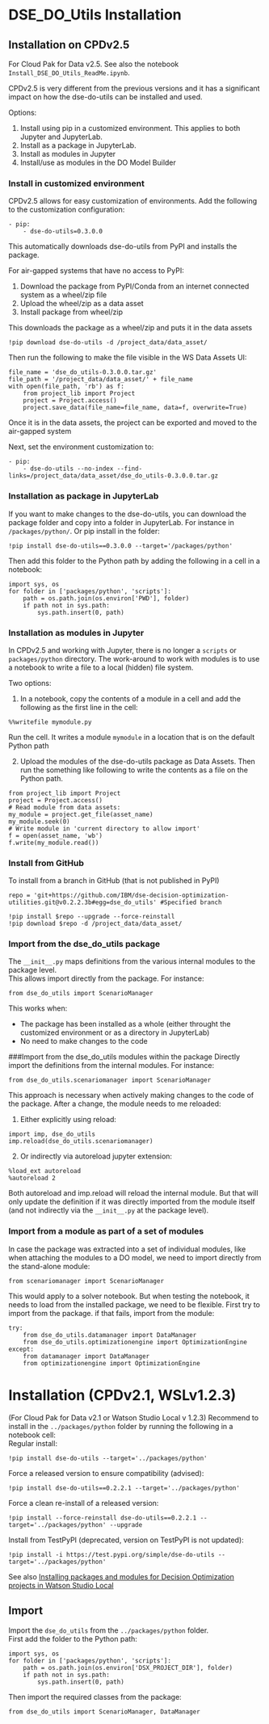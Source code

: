 # DSE_DO_Utils Installation

## Installation on CPDv2.5
For Cloud Pak for Data v2.5.
See also the notebook `Install_DSE_DO_Utils_ReadMe.ipynb`.

CPDv2.5 is very different from the previous versions and it has a significant impact on how the dse-do-utils can be installed and used.

Options:
1. Install using pip in a customized environment. This applies to both Jupyter and JupyterLab.
2. Install as a package in JupyterLab.
3. Install as modules in Jupyter
4. Install/use as modules in the DO Model Builder

### Install in customized environment
CPDv2.5 allows for easy customization of environments.
Add the following to the customization configuration:
```
- pip:
    - dse-do-utils=0.3.0.0
```
This automatically downloads dse-do-utils from PyPI and installs the package.

For air-gapped systems that have no access to PyPI:
1. Download the package from PyPI/Conda from an internet connected system as a wheel/zip file
2. Upload the wheel/zip as a data asset
3. Install package from wheel/zip

This downloads the package as a wheel/zip and puts it in the data assets
```
!pip download dse-do-utils -d /project_data/data_asset/
```
Then run the following to make the file visible in the WS Data Assets UI:
```
file_name = 'dse_do_utils-0.3.0.0.tar.gz'
file_path = '/project_data/data_asset/' + file_name
with open(file_path, 'rb') as f:
    from project_lib import Project
    project = Project.access()
    project.save_data(file_name=file_name, data=f, overwrite=True)
```
Once it is in the data assets, the project can be exported and moved to the air-gapped system

Next, set the environment customization to:
```
- pip:
    - dse-do-utils --no-index --find-links=/project_data/data_asset/dse_do_utils-0.3.0.0.tar.gz
```

### Installation as package in JupyterLab
If you want to make changes to the dse-do-utils, you can download the package folder and copy into a folder in JupyterLab.
For instance in `/packages/python/`. 
Or pip install in the folder:
```
!pip install dse-do-utils==0.3.0.0 --target='/packages/python'
```

Then add this folder to the Python path by adding the following in a cell in a notebook:
```
import sys, os
for folder in ['packages/python', 'scripts']:
    path = os.path.join(os.environ['PWD'], folder)
    if path not in sys.path:
        sys.path.insert(0, path)
```

### Installation as modules in Jupyter
In CPDv2.5 and working with Jupyter, there is no longer a `scripts` or `packages/python` directory.
The work-around to work with modules is to use a notebook to write a file to a local (hidden) file system.

Two options:
1. In a notebook, copy the contents of a module in a cell and add the following as the first line in the cell:
```
%%writefile mymodule.py
```
Run the cell. It writes a module `mymodule` in a location that is on the default Python path

2. Upload the modules of the dse-do-utils package as Data Assets.
Then run the something like following to write the contents as a file on the Python path.
```
from project_lib import Project
project = Project.access()
# Read module from data assets:
my_module = project.get_file(asset_name)
my_module.seek(0)
# Write module in 'current directory to allow import'
f = open(asset_name, 'wb')
f.write(my_module.read())
```

### Install from GitHub
To install from a branch in GitHub (that is not published in PyPI)
```
repo = 'git+https://github.com/IBM/dse-decision-optimization-utilities.git@v0.2.2.3b#egg=dse_do_utils' #Specified branch
```
```
!pip install $repo --upgrade --force-reinstall
!pip download $repo -d /project_data/data_asset/
```

### Import from the dse_do_utils package
The `__init__.py` maps definitions from the various internal modules to the package level.<br>
This allows import directly from the package. For instance:
```
from dse_do_utils import ScenarioManager
```

This works when:
* The package has been installed as a whole (either throught the customized environment or as a directory in JupyterLab)
* No need to make changes to the code

###Import from the dse_do_utils modules within the package
Directly import the definitions from the internal modules. For instance:
```
from dse_do_utils.scenariomanager import ScenarioManager
```

This approach is necessary when actively making changes to the code of the package.
After a change, the module needs to me reloaded:
1. Either explicitly using reload:
```
import imp, dse_do_utils
imp.reload(dse_do_utils.scenariomanager)
```
2. Or indirectly via autoreload jupyter extension:
```
%load_ext autoreload
%autoreload 2
```
Both autoreload and imp.reload will reload the internal module. But that will only update the definition if it was directly imported from the module itself (and not indirectly via the `__init__.py` at the package level). 

### Import from a module as part of a set of modules
In case the package was extracted into a set of individual modules, like when attaching the modules to a DO model, we need to import directly from the stand-alone module:
```
from scenariomanager import ScenarioManager
```

This would apply to a solver notebook. But when testing the notebook, it needs to load from the installed package, we need to be flexible. First try to import from the package. if that fails, import from the module:
```
try:
    from dse_do_utils.datamanager import DataManager
    from dse_do_utils.optimizationengine import OptimizationEngine
except:
    from datamanager import DataManager
    from optimizationengine import OptimizationEngine
```

# Installation (CPDv2.1, WSLv1.2.3)
(For Cloud Pak for Data v2.1 or Watson Studio Local v 1.2.3)
Recommend to install in the `../packages/python` folder by running the following in a notebook cell: <br>
Regular install:
```
!pip install dse-do-utils --target='../packages/python'
```
Force a released version to ensure compatibility (advised):
```
!pip install dse-do-utils==0.2.2.1 --target='../packages/python'
```
Force a clean re-install of a released version:
```
!pip install --force-reinstall dse-do-utils==0.2.2.1 --target='../packages/python' --upgrade
```

Install from TestPyPI (deprecated, version on TestPyPI is not updated):
```
!pip install -i https://test.pypi.org/simple/dse-do-utils --target='../packages/python'
```
See also [Installing packages and modules for Decision Optimization projects in Watson Studio Local](https://medium.com/@vjterpstracom/installing-packages-and-modules-for-decision-optimization-projects-in-watson-studio-local-69abc934ef32)

## Import
Import the `dse_do_utils` from the `../packages/python` folder.<br>
First add the folder to the Python path:
```
import sys, os
for folder in ['packages/python', 'scripts']:
    path = os.path.join(os.environ['DSX_PROJECT_DIR'], folder)
    if path not in sys.path:
        sys.path.insert(0, path)
```
Then import the required classes from the package:
```
from dse_do_utils import ScenarioManager, DataManager
```

